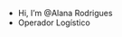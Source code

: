 -  Hi, I’m @Alana Rodrigues
-  Operador Logístico 



<!---
Alana-Rodrigues-01/Alana-Rodrigues-01 is a ✨ special ✨ repository because its `README.md` (this file) appears on your GitHub profile.
You can click the Preview link to take a look at your changes.
--->

